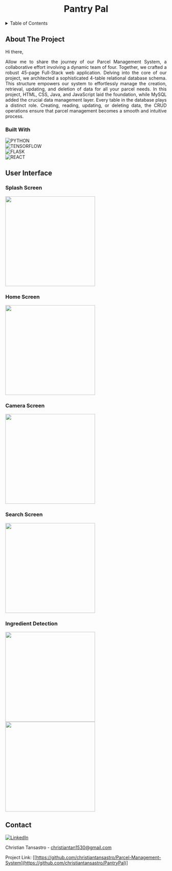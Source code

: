 <h1 align="center"> Pantry Pal </h1>  

<!-- TABLE OF CONTENTS -->
<details>
  <summary>Table of Contents</summary>
  <ol>
    <li>
      <a href="#about-the-project">About The Project</a>
      <ul>
        <li><a href="#built-with">Built With</a></li>
      </ul>
    </li>
    <li><a href="#user-interface">User Inteface</a></li>
    <li><a href="#contact">Contact</a></li>
  </ol>
</details>

<!-- ABOUT THE PROJECT -->
## About The Project

<div align="justify"> 
  
Hi there,

Allow me to share the journey of our Parcel Management System, a collaborative effort involving a dynamic team of four. Together, we crafted a robust 45-page Full-Stack web application. Delving into the core   of our project, we architected a sophisticated 4-table relational database schema. This structure empowers our system to effortlessly manage the creation, retrieval, updating, and deletion of data for all your parcel needs. In this project, HTML, CSS, Java, and JavaScript laid the foundation, while MySQL added the crucial data management layer. Every table in the database plays a distinct role. Creating, reading,      updating, or deleting data, the CRUD operations ensure that parcel management becomes a smooth and intuitive process.

</div>

### Built With

![PYTHON][python-shield]
<br/>
![TENSORFLOW][tensorflow-shield]
<br/>
![FLASK][flask-shield]
<br/>
![REACT][react-shield]


## User Interface

### Splash Screen
<img src="https://github.com/christiantansastro/PantryPal/assets/137610891/531ba31a-81f1-48ac-9219-c8482400e145" width="280">

### Home Screen
<img src="https://github.com/christiantansastro/PantryPal/assets/137610891/48bfac82-775f-4221-9a67-08166b996251" width="280">

### Camera Screen
<img src="https://github.com/christiantansastro/PantryPal/assets/137610891/f2abc533-e231-44fe-8a9c-647cec1a45fe" width="280">

### Search Screen
<img src="https://github.com/christiantansastro/PantryPal/assets/137610891/d47a726e-6546-45c3-8968-00a96153e269" width="280">

### Ingredient Detection
<img src="https://github.com/christiantansastro/PantryPal/assets/137610891/582a8aa2-fbaf-4929-aa7e-6e079b8ee549" width="280">
<img src="https://github.com/christiantansastro/PantryPal/assets/137610891/9a147ee5-d947-49d2-a005-9e7d21d1f0b6" width="280">

<!-- CONTACT -->
## Contact

[![LinkedIn][linkedin-shield]][linkedin-url]

Christian Tansastro - christiantan1530@gmail.com

Project Link: [[https://github.com/christiantansastro/Parcel-Management-System](https://github.com/christiantansastro/PantryPal)]

[linkedin-shield]: https://img.shields.io/badge/LinkedIn-0077B5?style=for-the-badge&logo=linkedin&logoColor=white
[linkedin-url]: https://linkedin.com/in/christiantansastro
[python-shield]: https://img.shields.io/badge/python-3670A0?style=for-the-badge&logo=python&logoColor=ffdd54
[tensorflow-shield]: https://img.shields.io/badge/TensorFlow-%23FF6F00.svg?style=for-the-badge&logo=TensorFlow&logoColor=white
[flask-shield]: https://img.shields.io/badge/flask-%23000.svg?style=for-the-badge&logo=flask&logoColor=white
[react-shield]: https://img.shields.io/badge/react_native-%2320232a.svg?style=for-the-badge&logo=react&logoColor=%2361DAFB
